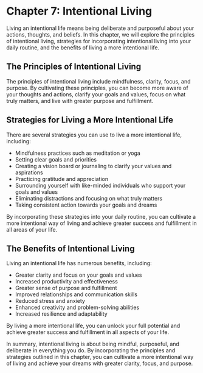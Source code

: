 Chapter 7: Intentional Living
=============================

Living an intentional life means being deliberate and purposeful about your actions, thoughts, and beliefs. In this chapter, we will explore the principles of intentional living, strategies for incorporating intentional living into your daily routine, and the benefits of living a more intentional life.

The Principles of Intentional Living
------------------------------------

The principles of intentional living include mindfulness, clarity, focus, and purpose. By cultivating these principles, you can become more aware of your thoughts and actions, clarify your goals and values, focus on what truly matters, and live with greater purpose and fulfillment.

Strategies for Living a More Intentional Life
---------------------------------------------

There are several strategies you can use to live a more intentional life, including:

* Mindfulness practices such as meditation or yoga
* Setting clear goals and priorities
* Creating a vision board or journaling to clarify your values and aspirations
* Practicing gratitude and appreciation
* Surrounding yourself with like-minded individuals who support your goals and values
* Eliminating distractions and focusing on what truly matters
* Taking consistent action towards your goals and dreams

By incorporating these strategies into your daily routine, you can cultivate a more intentional way of living and achieve greater success and fulfillment in all areas of your life.

The Benefits of Intentional Living
----------------------------------

Living an intentional life has numerous benefits, including:

* Greater clarity and focus on your goals and values
* Increased productivity and effectiveness
* Greater sense of purpose and fulfillment
* Improved relationships and communication skills
* Reduced stress and anxiety
* Enhanced creativity and problem-solving abilities
* Increased resilience and adaptability

By living a more intentional life, you can unlock your full potential and achieve greater success and fulfillment in all aspects of your life.

In summary, intentional living is about being mindful, purposeful, and deliberate in everything you do. By incorporating the principles and strategies outlined in this chapter, you can cultivate a more intentional way of living and achieve your dreams with greater clarity, focus, and purpose.
